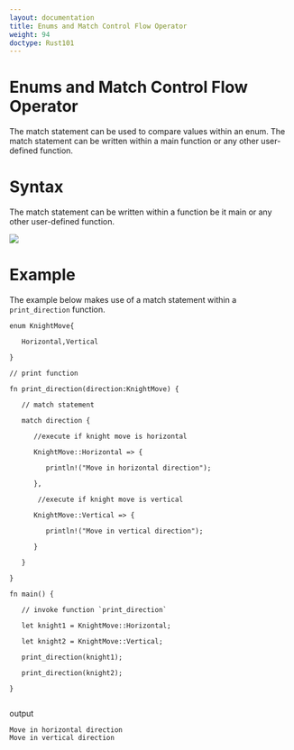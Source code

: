 ```yaml
---
layout: documentation
title: Enums and Match Control Flow Operator
weight: 94
doctype: Rust101
---
```


# Enums and Match Control Flow Operator
The match statement can be used to compare values within an enum. The match statement can be written within a main function or any other user-defined function.

# Syntax 
The match statement can be written within a function be it main or any other user-defined function.

![](https://raw.githubusercontent.com/sangam14/RustLabs/master/img/match-enum.png)
# Example 
The example below makes use of a match statement within a `print_direction` function.


```
enum KnightMove{

   Horizontal,Vertical

}

// print function 

fn print_direction(direction:KnightMove) {

   // match statement

   match direction {

      //execute if knight move is horizontal

      KnightMove::Horizontal => {

         println!("Move in horizontal direction");

      },

       //execute if knight move is vertical

      KnightMove::Vertical => {

         println!("Move in vertical direction");

      }

   }

}

fn main() {

   // invoke function `print_direction`

   let knight1 = KnightMove::Horizontal;

   let knight2 = KnightMove::Vertical;

   print_direction(knight1);

   print_direction(knight2);

}


```

output 

```
Move in horizontal direction
Move in vertical direction

```



